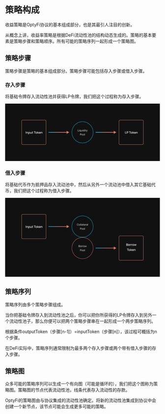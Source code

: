 # 策略构成

收益策略是OptyFi协议的基本组成部分，也是其最引人注目的创新。

从概念上讲，收益率策略是根据DeFi流动性池的结构动态生成的。策略的基本要素是策略步骤和策略顺序。所有可能的策略序列一起形成一个策略图。

## 策略步骤

策略步骤是策略的基本组成部分。策略步骤可能包括存入步骤或借入步骤。

### 存入步骤

将基础令牌存入流动性池并获得LP令牌，我们把这个过程称为存入步骤。

![存入步骤](../../.gitbook/assets/deposit-step.svg)

### 借入步骤

将基础代币作为抵押品存入流动池中，然后从另外一个流动池中借入其它基础代币，我们把这个过程称为借入步骤。

![借入步骤](../../.gitbook/assets/borrow-step.svg)

## 策略序列

策略序列由多个策略步骤组成。

当你把基础令牌存入到流动性池之后，你可以把你所获得的LP令牌存入到另外一个流动性池子，那么你便可以把两个策略步骤串在一起形成一个两步策略序列。

根据条件outputToken（步骤\[n-1]）=inputToken（步骤\[n]），该过程可概括为n个步骤。

在DeFi实际中，策略序列通常限制为最多两个存入步骤或两个带有借入步骤的存入步骤。

## 策略图

众多可能的策略序列可以生成一个有向图（可能是循环的），我们把这个图称为策略图。策略图的节点代表流动性池，线条代表存入流动性的存款。

OptyFi的策略图由与协议集成的流动性池确定。将新的流动性池集成到协议中会创建一个新节点，该节点可能会生成更多可能的策略。
